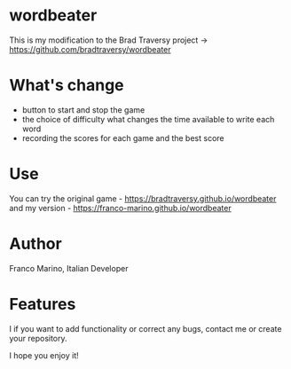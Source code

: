 # wordbeater
This is my modification to the Brad Traversy project -> https://github.com/bradtraversy/wordbeater
# What's change
* button to start and stop the game
* the choice of difficulty what changes the time available to write each word
* recording the scores for each game and the best score
# Use
You can try the original game - https://bradtraversy.github.io/wordbeater
and my version - https://franco-marino.github.io/wordbeater
# Author
Franco Marino, Italian Developer
# Features
I if you want to add functionality or correct any bugs, contact me or create your repository.

I hope you enjoy it!
